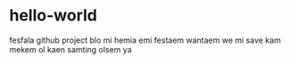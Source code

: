 # hello-world
fesfala github project blo mi
hemia emi festaem wantaem we mi save kam mekem ol kaen samting olsem ya
